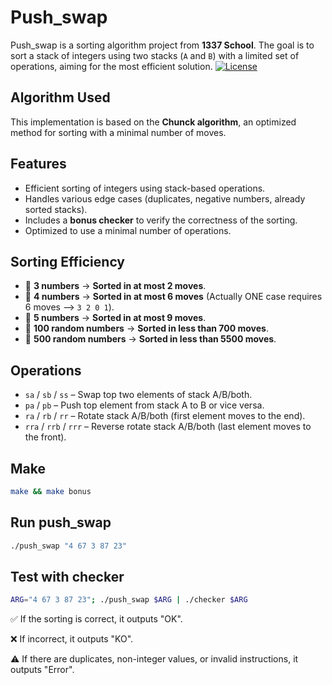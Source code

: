 # Push_swap

Push_swap is a sorting algorithm project from **1337 School**. The goal is to sort a stack of integers using two stacks (`A` and `B`) with a limited set of operations, aiming for the most efficient solution.
[![License](https://img.shields.io/badge/License-MIT-blue.svg)](https://github.com/med-el-hamidi/push_swap/blob/main/LICENSE.md)
## Algorithm Used

This implementation is based on the **Chunck algorithm**, an optimized method for sorting with a minimal number of moves.

## Features

- Efficient sorting of integers using stack-based operations.
- Handles various edge cases (duplicates, negative numbers, already sorted stacks).
- Includes a **bonus checker** to verify the correctness of the sorting.
- Optimized to use a minimal number of operations.

## Sorting Efficiency

- 🔢 **3 numbers** → **Sorted in at most 2 moves**.
- 🔢 **4 numbers** → **Sorted in at most 6 moves** (Actually ONE case requires 6 moves --> `3 2 0 1`).  
- 🔢 **5 numbers** → **Sorted in at most 9 moves**.
- 🔢 **100 random numbers** → **Sorted in less than 700 moves**.  
- 🔢 **500 random numbers** → **Sorted in less than 5500 moves**.  

## Operations

- `sa` / `sb` / `ss` – Swap top two elements of stack A/B/both.
- `pa` / `pb` – Push top element from stack A to B or vice versa.
- `ra` / `rb` / `rr` – Rotate stack A/B/both (first element moves to the end).
- `rra` / `rrb` / `rrr` – Reverse rotate stack A/B/both (last element moves to the front).

## Make
```sh
make && make bonus
```
## Run push_swap
```sh
./push_swap "4 67 3 87 23"
```
## Test with checker
```sh
ARG="4 67 3 87 23"; ./push_swap $ARG | ./checker $ARG
```

✅ If the sorting is correct, it outputs "OK".

❌ If incorrect, it outputs "KO".

⚠️ If there are duplicates, non-integer values, or invalid instructions, it outputs "Error".
